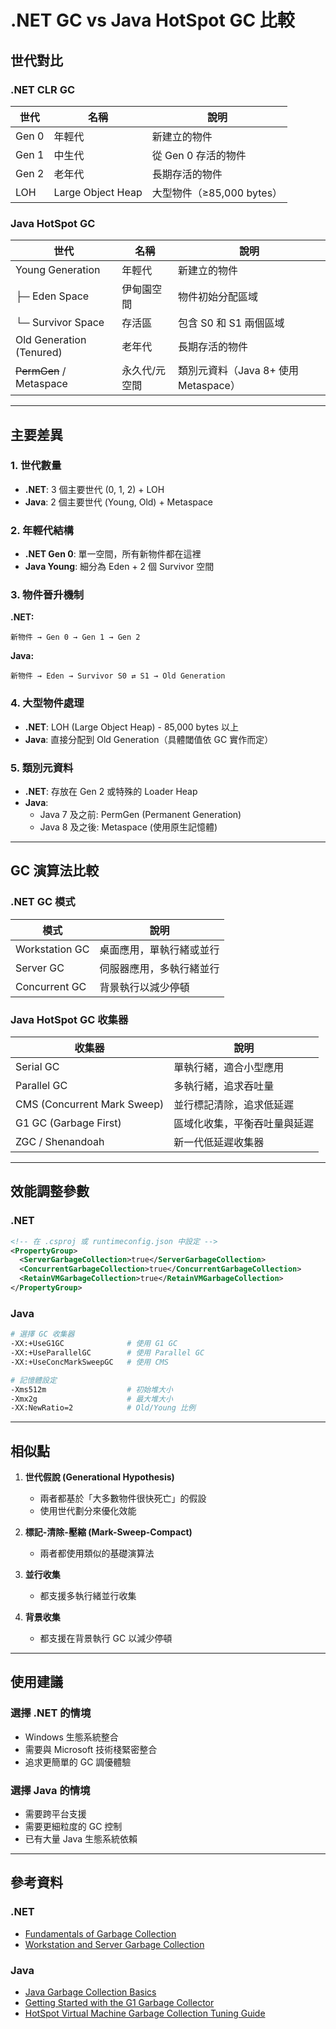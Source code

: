 # .NET GC vs Java HotSpot GC 比較

## 世代對比

### .NET CLR GC

| 世代 | 名稱 | 說明 |
|-----|------|------|
| Gen 0 | 年輕代 | 新建立的物件 |
| Gen 1 | 中生代 | 從 Gen 0 存活的物件 |
| Gen 2 | 老年代 | 長期存活的物件 |
| LOH | Large Object Heap | 大型物件（≥85,000 bytes） |

### Java HotSpot GC

| 世代 | 名稱 | 說明 |
|-----|------|------|
| Young Generation | 年輕代 | 新建立的物件 |
| ├─ Eden Space | 伊甸園空間 | 物件初始分配區域 |
| └─ Survivor Space | 存活區 | 包含 S0 和 S1 兩個區域 |
| Old Generation (Tenured) | 老年代 | 長期存活的物件 |
| ~~PermGen~~ / Metaspace | 永久代/元空間 | 類別元資料（Java 8+ 使用 Metaspace） |

---

## 主要差異

### 1. 世代數量

- **.NET**: 3 個主要世代 (0, 1, 2) + LOH
- **Java**: 2 個主要世代 (Young, Old) + Metaspace

### 2. 年輕代結構

- **.NET Gen 0**: 單一空間，所有新物件都在這裡
- **Java Young**: 細分為 Eden + 2 個 Survivor 空間

### 3. 物件晉升機制

**.NET:**
```
新物件 → Gen 0 → Gen 1 → Gen 2
```

**Java:**
```
新物件 → Eden → Survivor S0 ⇄ S1 → Old Generation
```

### 4. 大型物件處理

- **.NET**: LOH (Large Object Heap) - 85,000 bytes 以上
- **Java**: 直接分配到 Old Generation（具體閾值依 GC 實作而定）

### 5. 類別元資料

- **.NET**: 存放在 Gen 2 或特殊的 Loader Heap
- **Java**: 
  - Java 7 及之前: PermGen (Permanent Generation)
  - Java 8 及之後: Metaspace (使用原生記憶體)

---

## GC 演算法比較

### .NET GC 模式

| 模式 | 說明 |
|------|------|
| Workstation GC | 桌面應用，單執行緒或並行 |
| Server GC | 伺服器應用，多執行緒並行 |
| Concurrent GC | 背景執行以減少停頓 |

### Java HotSpot GC 收集器

| 收集器 | 說明 |
|--------|------|
| Serial GC | 單執行緒，適合小型應用 |
| Parallel GC | 多執行緒，追求吞吐量 |
| CMS (Concurrent Mark Sweep) | 並行標記清除，追求低延遲 |
| G1 GC (Garbage First) | 區域化收集，平衡吞吐量與延遲 |
| ZGC / Shenandoah | 新一代低延遲收集器 |

---

## 效能調整參數

### .NET

```xml
<!-- 在 .csproj 或 runtimeconfig.json 中設定 -->
<PropertyGroup>
  <ServerGarbageCollection>true</ServerGarbageCollection>
  <ConcurrentGarbageCollection>true</ConcurrentGarbageCollection>
  <RetainVMGarbageCollection>true</RetainVMGarbageCollection>
</PropertyGroup>
```

### Java

```bash
# 選擇 GC 收集器
-XX:+UseG1GC              # 使用 G1 GC
-XX:+UseParallelGC        # 使用 Parallel GC
-XX:+UseConcMarkSweepGC   # 使用 CMS

# 記憶體設定
-Xms512m                  # 初始堆大小
-Xmx2g                    # 最大堆大小
-XX:NewRatio=2            # Old/Young 比例
```

---

## 相似點

1. **世代假說 (Generational Hypothesis)**
   - 兩者都基於「大多數物件很快死亡」的假設
   - 使用世代劃分來優化效能

2. **標記-清除-壓縮 (Mark-Sweep-Compact)**
   - 兩者都使用類似的基礎演算法

3. **並行收集**
   - 都支援多執行緒並行收集

4. **背景收集**
   - 都支援在背景執行 GC 以減少停頓

---

## 使用建議

### 選擇 .NET 的情境
- Windows 生態系統整合
- 需要與 Microsoft 技術棧緊密整合
- 追求更簡單的 GC 調優體驗

### 選擇 Java 的情境
- 需要跨平台支援
- 需要更細粒度的 GC 控制
- 已有大量 Java 生態系統依賴

---

## 參考資料

### .NET
- [Fundamentals of Garbage Collection](https://learn.microsoft.com/en-us/dotnet/standard/garbage-collection/fundamentals)
- [Workstation and Server Garbage Collection](https://learn.microsoft.com/en-us/dotnet/standard/garbage-collection/workstation-server-gc)

### Java
- [Java Garbage Collection Basics](https://www.oracle.com/webfolder/technetwork/tutorials/obe/java/gc01/index.html)
- [Getting Started with the G1 Garbage Collector](https://www.oracle.com/technetwork/tutorials/tutorials-1876574.html)
- [HotSpot Virtual Machine Garbage Collection Tuning Guide](https://docs.oracle.com/en/java/javase/17/gctuning/)
